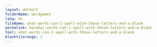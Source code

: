 ```yaml
---
layout: default
folderName: wordgames
lang: ko
fileName: what-words-can-I-spell-with-these-letters-and-a-blank
permalink: ko/what-words-can-i-spell-with-these-letters-and-a-blank
tool: what-words-can-I-spell-with-these-letters-and-a-blank
blanktilerange: 1
---     
```

